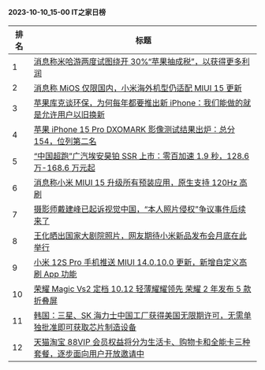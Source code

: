 #### 2023-10-10_15-00  IT之家日榜

| 排名 | 标题|
| --- | ---|
| 1 | [消息称米哈游两度试图绕开 30%“苹果抽成税”，以获得更多利润](https://www.ithome.com/0/723/795.htm) |
| 2 | [消息称 MiOS 仅限国内，小米海外机型仍适配 MIUI 15 更新](https://www.ithome.com/0/723/862.htm) |
| 3 | [苹果库克谈环保，为何每年都要推出新 iPhone：我们能做的就是允许用户以旧换新](https://www.ithome.com/0/723/800.htm) |
| 4 | [苹果 iPhone 15 Pro DXOMARK 影像测试结果出炉：总分 154，位列第二名](https://www.ithome.com/0/723/801.htm) |
| 5 | [“中国超跑”广汽埃安昊铂 SSR 上市：零百加速 1.9 秒，128.6 万-168.6 万元起](https://www.ithome.com/0/723/776.htm) |
| 6 | [消息称小米 MIUI 15 升级所有预装应用，原生支持 120Hz 高刷](https://www.ithome.com/0/723/865.htm) |
| 7 | [摄影师戴建峰已起诉视觉中国，“本人照片侵权”争议事件后续来了](https://www.ithome.com/0/723/754.htm) |
| 8 | [王化晒出国家大剧院照片，网友期待小米新品发布会月底在此举行](https://www.ithome.com/0/723/733.htm) |
| 9 | [小米 12S Pro 手机推送 MIUI 14.0.10.0 更新，新增自定义高刷 App 功能](https://www.ithome.com/0/723/708.htm) |
| 10 | [荣耀 Magic Vs2 定档 10.12 轻薄耀耀领先 荣耀 2 年发布 5 款折叠屏](https://www.ithome.com/0/723/727.htm) |
| 11 | [韩国：三星、SK 海力士中国工厂获得美国无限期许可，无需单独批准即可获取芯片制造设备](https://www.ithome.com/0/723/719.htm) |
| 12 | [天猫淘宝 88VIP 会员权益将分为生活卡、购物卡和全能卡三种套餐，逐步面向用户开放邀请中](https://www.ithome.com/0/723/774.htm) |
